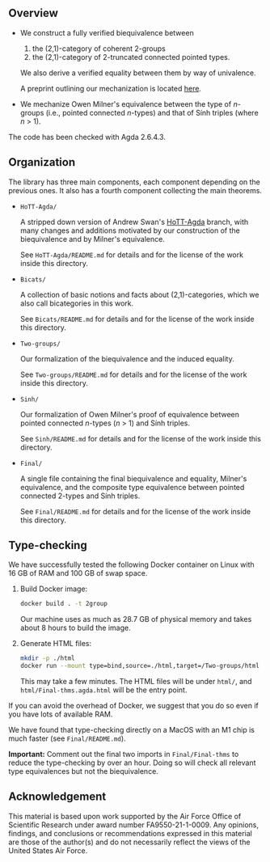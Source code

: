 ## Overview

- We construct a fully verified biequivalence between
    1. the (2,1)-category of coherent 2-groups
    2. the (2,1)-category of 2-truncated connected pointed types.
    
  We also derive a verified equality between them by way of univalence.

  A preprint outlining our mechanization is located [here](https://phart3.github.io/2Grp-biequiv-preprint.pdf).

- We mechanize Owen Milner's equivalence between the type of *n*-groups (i.e., pointed connected *n*-types) and
  that of Sính triples (where *n* > 1).

The code has been checked with Agda 2.6.4.3. 

## Organization

The library has three main components, each component depending on the previous ones. It also has a fourth component
collecting the main theorems.

- `HoTT-Agda/`

  A stripped down version of Andrew Swan's [HoTT-Agda](https://github.com/awswan/HoTT-Agda/tree/agda-2.6.1-compatible) branch,
  with many changes and additions motivated by our construction
  of the biequivalence and by Milner's equivalence.

  See `HoTT-Agda/README.md` for details and for the license of the work inside this directory.

- `Bicats/`

  A collection of basic notions and facts about (2,1)-categories, which we also call bicategories in this work.

  See `Bicats/README.md` for details and for the license of the work inside this directory.

- `Two-groups/`

  Our formalization of the biequivalence and the induced equality.

  See `Two-groups/README.md` for details and for the license of the work inside this directory.

- `Sinh/`

  Our formalization of Owen Milner's proof of equivalence between pointed connected *n*-types (*n* > 1) and Sính triples.

  See `Sinh/README.md` for details and for the license of the work inside this directory.

- `Final/`

  A single file containing the final biequivalence and equality, Milner's equivalence, and the composite type equivalence
  between pointed connected 2-types and Sính triples.

  See `Final/README.md` for details and for the license of the work inside this directory.

## Type-checking

We have successfully tested the following Docker container on Linux with 16 GB of RAM and
100 GB of swap space.

1. Build Docker image:

   ```bash
   docker build . -t 2group
   ```

   Our machine uses as much as 28.7 GB of physical memory and takes about 8 hours to build the image. 

2. Generate HTML files:

   ```bash
   mkdir -p ./html
   docker run --mount type=bind,source=./html,target=/Two-groups/html 2group
   ```

   This may take a few minutes. The HTML files will be under `html/`, and
   `html/Final-thms.agda.html` will be the entry point.

If you can avoid the overhead of Docker, we suggest that you do so even if you
have lots of available RAM.

We have found that type-checking directly on a MacOS with an M1 chip is much
faster (see `Final/README.md`).

**Important:** Comment out the final two imports in `Final/Final-thms` to reduce the type-checking by over an hour. Doing so will check
all relevant type equivalences but not the biequivalence.

## Acknowledgement

This material is based upon work supported by the Air Force Office of Scientific Research under award number FA9550-21-1-0009.
Any opinions, findings, and conclusions or recommendations expressed in this material are those of the author(s) and do not
necessarily reflect the views of the United States Air Force.
